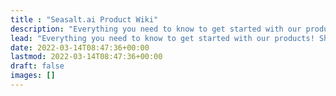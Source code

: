 ```yaml
---
title : "Seasalt.ai Product Wiki"
description: "Everything you need to know to get started with our products! Sharpen your skills and explore new ways to use Conversational AI."
lead: "Everything you need to know to get started with our products! Sharpen your skills and explore new ways to use Conversational AI."
date: 2022-03-14T08:47:36+00:00
lastmod: 2022-03-14T08:47:36+00:00
draft: false
images: []
---
```

